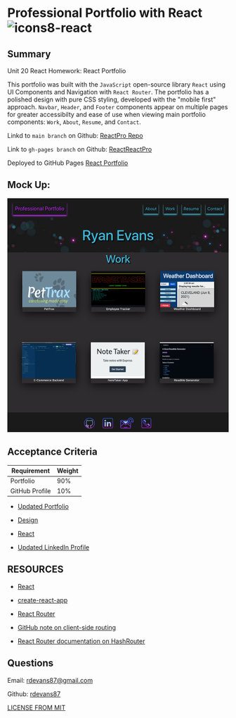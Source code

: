 # Professional Portfolio with React ![icons8-react](https://user-images.githubusercontent.com/74195719/121227618-c2285600-c859-11eb-95f5-3dd6e08f8f31.png)


## Summary

 Unit 20 React Homework: React Portfolio

This portfolio was built with the `JavaScript` open-source library `React` using UI Components and Navigation with `React Router`. The portfolio has a polished design with pure CSS styling, developed with the "mobile first" approach. `Navbar`, `Header`, and `Footer` components appear on multiple pages for greater accessibilty and ease of use when viewing main portfolio components: `Work`, `About`, `Resume`, and `Contact`.

Linkd to `main branch` on Github: [ReactPro Repo](https://github.com/rdevans87/reactpro_portfolio) 

Link to `gh-pages branch` on Github: [ReactReactPro](https://github.com/rdevans87/reactpro_portfolio/tree/gh-pages)

Deployed to GitHub Pages [React Portfolio](https://rdevans87.github.io/reactpro_portfolio/)


## Mock Up: 



<img src="https://raw.githubusercontent.com/rdevans87/reactpro_portfolio/main/src/assets/portfolioscreenshot.png" width="550px">


## Acceptance Criteria

| Requirement    | Weight |
| -------------- | ------ |
| Portfolio      | 90%    |
| GitHub Profile | 10%    |


* [Updated Portfolio](#updated-portfolio)

* [Design](#design)

* [React](#react)

* [Updated LinkedIn Profile](#updated-linkedin-profile)

## RESOURCES

* [React](https://reactjs)

* [create-react-app](https://github.com/facebook/create-react-app)

* [React Router](https://reactrouter.com/)

* [GitHub note on client-side routing](https://create-react-app.dev/docs/deployment/#notes-on-client-side-routing) 

* [React Router documentation on HashRouter](https://reactrouter.com/web/api/HashRouter) 



## Questions
 
 Email: <a href="mailto:rdevans87@gmail.com">rdevans87@gmail.com</a>

 Github: <a href="https://github.com/rdevans87">rdevans87</a>





[LICENSE FROM MIT](/Users/ryanevans/ORM-ECommerce-BackEnd/LICENSE)


